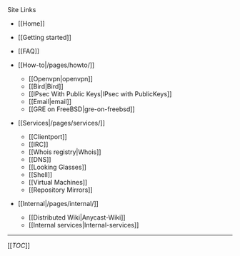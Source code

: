 <div class='toc-title'>Site Links</div>

 * [[Home]]
  * [[Getting started]]
  * [[FAQ]]

* [[How-to|/pages/howto/]]
  * [[Openvpn|openvpn]]
  * [[Bird|Bird]]
  * [[IPsec With Public Keys|IPsec with PublicKeys]]
  * [[Email|email]]
  * [[GRE on FreeBSD|gre-on-freebsd]]

* [[Services|/pages/services/]]
  * [[Clientport]]
  * [[IRC]]
  * [[Whois registry|Whois]]
  * [[DNS]]  
  * [[Looking Glasses]]
  * [[Shell]]
  * [[Virtual Machines]]
  * [[Repository Mirrors]]

* [[Internal|/pages/internal/]]
  * [[Distributed Wiki|Anycast-Wiki]]
  * [[Internal services|Internal-services]]


--------------

[[_TOC_]]